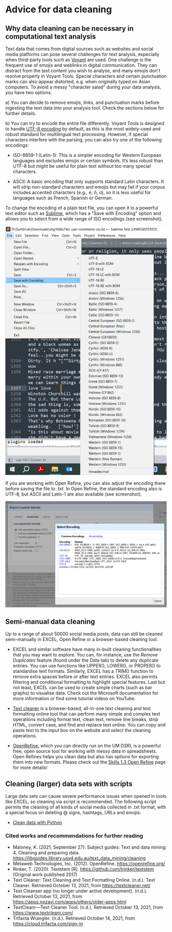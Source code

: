# Advice for data cleaning

## Why data cleaning can be necessary in computational text analysis

Text data that comes from digital sources such as websites and social media platforms can pose several challenges for text analysis, 
especially when third-party tools such as [Voyant](https://voyant-tools.org/) are used. One challenge is the frequent use of emojis and weblinks in digital communication.
They can distract from the text content you wish to analyse, and many emojis don't resolve properly in Voyant Tools. 
Special characters and certain punctuation marks can also appear distorted, e.g. when originally typed on Asian computers. 
To avoid a messy "character salad" during your data analysis, you have two options:

a) You can decide to remove emojis, links, and punctuation marks before ingesting the text data into your analysis tool. Check the sections below for further details.

b) You can try to encode the entire file differently. Voyant Tools is designed to handle [UTF-8 encoding](https://www.w3schools.com/charsets/ref_html_utf8.asp) by default, as this is the most widely-used and robust standard for multilingual text processing. However, if special characters interfere with the parsing, you can also try one of the following encodings:

- ISO-8859-1 (Latin-1):
This is a simpler encoding for Western European languages and excludes emojis or certain symbols. It’s less robust than UTF-8 but might be useful for plain text without too many special characters.

- ASCII:
A basic encoding that only supports standard Latin characters. It will strip non-standard characters and emojis but may fail if your corpus includes accented characters (e.g., é, ñ, ü), so it is less useful for languages such as French, Spanish or German.

To change the encoding of a plain text file, you can open it in a powerful text editor such as [Sublime](https://www.sublimetext.com/), which has a "Save with Encoding" option and allows you to select from a wide range of ISO encodings (see screenshot). 

![image.png](../screenshots_distant_reading/Sublime_change-encoding.png)

If you are working with Open Refine, you can also adjust the encoding there before saving the file to *.txt*. In Open Refine, the standard encoding also is UTF-8, but ASCII and Latin-1 are also available (see screenshot).

![image.png](../screenshots_distant_reading/OpenRefine_change-encoding.png)

## Semi-manual data cleaning

Up to a range of about 50000 social media posts, data can still be cleaned semi-manually in EXCEL, Open Refine or a browser-based cleaning tool. 

- EXCEL and similar software have many in-built cleaning functionalities that you may want to explore. You can, for instance, use the *Remove Duplicates* feature (found under the Data tab) to delete any duplicate entries. You can use functions like UPPER(), LOWER(), or PROPER() to standardise text formats. Similarly, EXCEL has a TRIM() function to remove extra spaces before or after text entries. EXCEL also permits filtering and conditional formatting to highlight special features. Last but not least, EXCEL can be used to create simple charts (such as bar graphs) to visualise data. Check out the Microsoft documentation for more information or find some tutorial videos on YouTube.
  
- [Text cleaner](https://textcleaner.net/?utm_content=cmp-true) is a browser-based, all-in-one text cleaning and text formatting online tool that can perform many simple and complex text operations including format text, clean text, remove line breaks, strip HTML, convert case, and find and replace text online. You can copy and paste text to the input box on the website and select the cleaning operations.
  
- [OpenRefine](https://openrefine.org/), which you can directly run on the UM DSRI, is a powerful free, open source tool for working with messy data in spreadsheets. Open Refines helps you clean data but also has options for exporting them into new formats. Please check out the [Skills 1.3 Open Refine](https://monikabarget.github.io/distant-reading/pages_skills1_3_OpenRefine.html) page for more details!

## Cleaning (larger) data sets with scripts

Large data sets can cause severe performance issues when opened in tools like EXCEL, so cleaning via script is recommended. The following script permits the cleaning of all kinds of social media collected in .txt format, with a special focus on deleting @ signs, hashtags, URLs and emojis:

- [Clean data with Python](https://github.com/MonikaBarget/distant-reading/tree/main/python/Clean_data.py)

### Cited works and recommendations for further reading

- Maloney, K. (2021, September 27). Subject guides: Text and data mining: 4. Cleaning and preparing data. https://libguides.library.usyd.edu.au/text_data_mining/cleaning
- Metaweb Technologies, Inc. (2012). OpenRefine. https://openrefine.org/
- Rinker, T. (2020). Textstem [R]. https://github.com/trinker/textstem (Original work published 2017)
- Text Cleaner: Text Cleaning and Text Formatting Online. (n.d.). Text Cleaner. Retrieved October 13, 2021, from https://textcleaner.net/
- Text Cleanser app (no longer under active development). (n.d.). Retrieved October 13, 2021, from https://apps.nozavi.com/apps/others/older-apps.html
- TextCleanr—Text Cleaner Tool. (n.d.). Retrieved October 13, 2021, from https://www.textcleanr.com/
- Trifacta Wrangler. (n.d.). Retrieved October 14, 2021, from https://cloud.trifacta.com/sign-in

